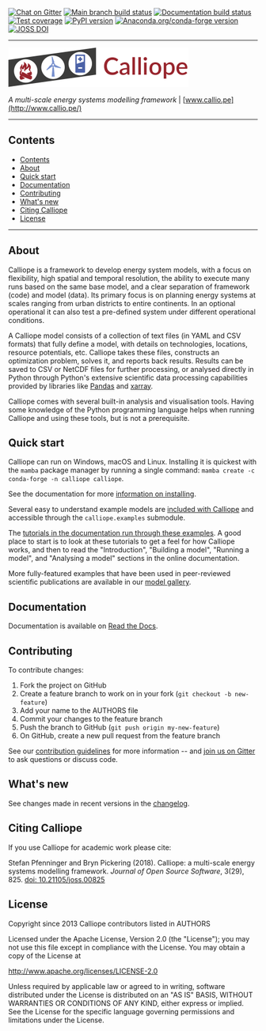 [![Chat on Gitter](https://img.shields.io/gitter/room/calliope-project/calliope.svg)](https://app.gitter.im/#/room/#calliope-project_calliope:gitter.im)
[![Main branch build status](https://github.com/calliope-project/calliope/actions/workflows/commit-ci.yml/badge.svg?branch=main)](https://github.com/calliope-project/calliope/actions/workflows/commit-ci.yml)
[![Documentation build status](https://img.shields.io/readthedocs/calliope.svg?version=latest)](https://readthedocs.org/projects/calliope/builds/)
[![Test coverage](https://codecov.io/gh/calliope-project/calliope/graph/badge.svg?token=UM542yaYrh)](https://codecov.io/gh/calliope-project/calliope)
[![PyPI version](https://img.shields.io/pypi/v/calliope.svg)](https://pypi.python.org/pypi/calliope)
[![Anaconda.org/conda-forge version](https://img.shields.io/conda/vn/conda-forge/calliope.svg?label=conda)](https://anaconda.org/conda-forge/calliope)
[![JOSS DOI](https://img.shields.io/badge/JOSS-10.21105/joss.00825-green.svg)](https://doi.org/10.21105/joss.00825)

---

<img src="https://raw.githubusercontent.com/calliope-project/calliope/main/doc/_static/logo.png" width="364">

*A multi-scale energy systems modelling framework* | [www.callio.pe](http://www.callio.pe/)

---

## Contents

- [Contents](#contents)
- [About](#about)
- [Quick start](#quick-start)
- [Documentation](#documentation)
- [Contributing](#contributing)
- [What's new](#whats-new)
- [Citing Calliope](#citing-calliope)
- [License](#license)

---

## About

Calliope is a framework to develop energy system models, with a focus on flexibility, high spatial and temporal resolution, the ability to execute many runs based on the same base model, and a clear separation of framework (code) and model (data). Its primary focus is on planning energy systems at scales ranging from urban districts to entire continents. In an optional operational it can also test a pre-defined system under different operational conditions.

A Calliope model consists of a collection of text files (in YAML and CSV formats) that fully define a model, with details on technologies, locations, resource potentials, etc. Calliope takes these files, constructs an optimization problem, solves it, and reports back results. Results can be saved to CSV or NetCDF files for further processing, or analysed directly in Python through Python's extensive scientific data processing capabilities provided by libraries like [Pandas](http://pandas.pydata.org/) and [xarray](https://docs.xarray.dev/en/stable/).

Calliope comes with several built-in analysis and visualisation tools. Having some knowledge of the Python programming language helps when running Calliope and using these tools, but is not a prerequisite.

## Quick start

Calliope can run on Windows, macOS and Linux. Installing it is quickest with the `mamba` package manager by running a single command: `mamba create -c conda-forge -n calliope calliope`.

See the documentation for more [information on installing](https://calliope.readthedocs.io/en/stable/user/installation.html).

Several easy to understand example models are [included with Calliope](calliope/example_models) and accessible through the `calliope.examples` submodule.

The [tutorials in the documentation run through these examples](https://calliope.readthedocs.io/en/stable/user/tutorials.html). A good place to start is to look at these tutorials to get a feel for how Calliope works, and then to read the "Introduction", "Building a model", "Running a model", and "Analysing a model" sections in the online documentation.

More fully-featured examples that have been used in peer-reviewed scientific publications are available in our [model gallery](https://www.callio.pe/model-gallery/).

## Documentation

Documentation is available on [Read the Docs](https://calliope.readthedocs.io/en/stable/).

## Contributing

To contribute changes:

1. Fork the project on GitHub
2. Create a feature branch to work on in your fork (`git checkout -b new-feature`)
3. Add your name to the AUTHORS file
4. Commit your changes to the feature branch
5. Push the branch to GitHub (`git push origin my-new-feature`)
6. On GitHub, create a new pull request from the feature branch

See our [contribution guidelines](https://github.com/calliope-project/calliope/blob/main/CONTRIBUTING.md) for more information -- and [join us on Gitter](https://app.gitter.im/#/room/#calliope-project_calliope:gitter.im) to ask questions or discuss code.

## What's new

See changes made in recent versions in the [changelog](https://github.com/calliope-project/calliope/blob/main/changelog.rst).

## Citing Calliope

If you use Calliope for academic work please cite:

Stefan Pfenninger and Bryn Pickering (2018). Calliope: a multi-scale energy systems modelling framework. *Journal of Open Source Software*, 3(29), 825. [doi: 10.21105/joss.00825](https://doi.org/10.21105/joss.00825)

## License

Copyright since 2013 Calliope contributors listed in AUTHORS

Licensed under the Apache License, Version 2.0 (the "License"); you
may not use this file except in compliance with the License. You may
obtain a copy of the License at

<http://www.apache.org/licenses/LICENSE-2.0>

Unless required by applicable law or agreed to in writing, software
distributed under the License is distributed on an "AS IS" BASIS,
WITHOUT WARRANTIES OR CONDITIONS OF ANY KIND, either express or implied.
See the License for the specific language governing permissions and
limitations under the License.
